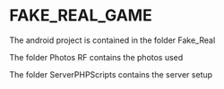 # FAKE_REAL_GAME

The android project is contained in the folder Fake_Real

The folder Photos RF contains the photos used

The folder ServerPHPScripts contains the server setup 